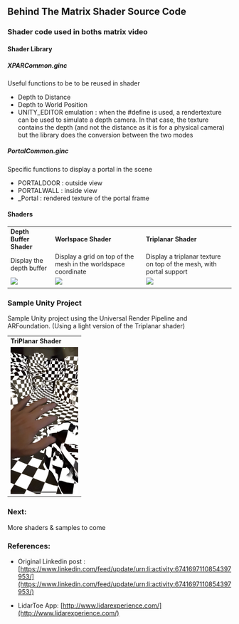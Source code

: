 ## Behind The Matrix  Shader Source Code

### Shader code used in boths matrix video
#### Shader Library
##### XPARCommon.ginc 
Useful functions to be to be reused in shader

* Depth to Distance 
* Depth to World Position 
* UNITY_EDITOR emulation : when the #define is used, a rendertexture can be used to simulate a depth camera. 
In that case, the texture contains the depth (and not the distance as it is for a physical camera) but the library does the conversion between the two modes
 
##### PortalCommon.ginc
Specific functions to display a portal in the scene

* PORTALDOOR : outside view
* PORTALWALL : inside view
* _Portal : rendered texture of the portal frame

#### Shaders

<table border="0" style="width:100%">
<tr>
<td >
<b>Depth Buffer Shader</b>
</td>
<td >
<b>Worlspace Shader</b>
</td>
<td >
<b>Triplanar Shader</b>
</td>
</tr>
<tr>
<td>
Display  the depth buffer
</td>
<td>
Display a grid on top of the mesh in the worldspace coordinate
</td>
<td>
Display a triplanar texture on top of the mesh, with portal support
</td>
</tr>
<tr>
<td >
	<img src="DepthBuffer.png?raw=true" width="100%" height="auto" />
</td>
<td> 
	<img src="WorldSpace.png?raw=true" width="100%" height="auto" />
</td>
<td>
	<img src="TriPlanar.png?raw=true" width="100%" height="auto" />
</td>
</tr>
</table>

### Sample Unity Project

Sample Unity project using the Universal Render Pipeline and ARFoundation.
(Using a light version of the Triplanar shader)
  
<table border="0" style="width:33%">
<tr>
<td >
<b>TriPlanar Shader</b>
</td>
</tr>
<tr>
<td >
    <img src="TriPlanarSample.png?raw=true" width="100%" height="auto" />
</td>
</tr>
</table>

### Next:
More shaders & samples to come

### References:

* Original Linkedin post : [https://www.linkedin.com/feed/update/urn:li:activity:6741697110854397953/](https://www.linkedin.com/feed/update/urn:li:activity:6741697110854397953/)

* LidarToe App: [http://www.lidarexperience.com/](http://www.lidarexperience.com/)

